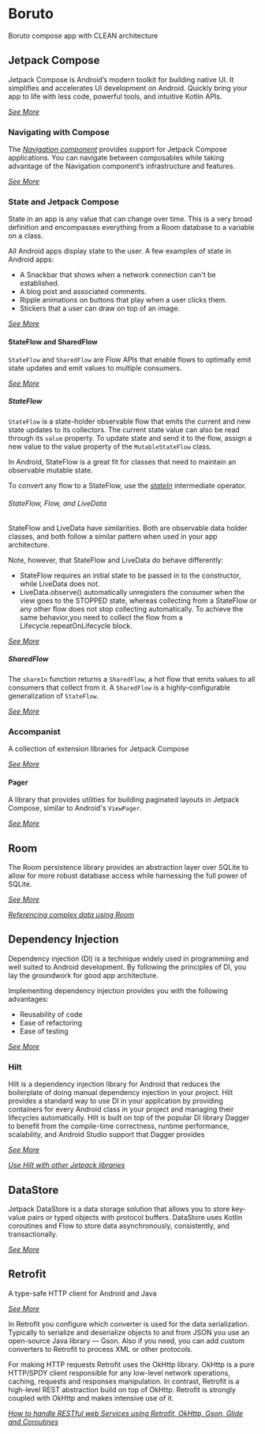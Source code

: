 # Boruto
Boruto compose app with CLEAN architecture

## Jetpack Compose
Jetpack Compose is Android’s modern toolkit for building native UI. It simplifies and accelerates UI development on Android.
Quickly bring your app to life with less code, powerful tools, and intuitive Kotlin APIs.

_[See More](https://developer.android.com/jetpack/compose)_

### Navigating with Compose
The _[Navigation component](https://developer.android.com/jetpack/androidx/releases/room)_ provides support for Jetpack Compose applications.
You can navigate between composables while taking advantage of the Navigation component’s infrastructure and features.

_[See More](https://developer.android.com/jetpack/compose/navigation)_

### State and Jetpack Compose

State in an app is any value that can change over time. This is a very broad definition and encompasses everything from a Room database to a variable on a class.

All Android apps display state to the user. A few examples of state in Android apps:

- A Snackbar that shows when a network connection can't be established.
- A blog post and associated comments.
- Ripple animations on buttons that play when a user clicks them.
- Stickers that a user can draw on top of an image.

_[See More](https://developer.android.com/jetpack/compose/state)_

#### StateFlow and SharedFlow

`StateFlow` and `SharedFlow` are Flow APIs that enable flows to optimally emit state updates and emit values to multiple consumers.

_[See More](https://developer.android.com/kotlin/flow/stateflow-and-sharedflow)_

##### StateFlow

`StateFlow` is a state-holder observable flow that emits the current and new state updates to its collectors.
The current state value can also be read through its `value` property. To update state and send it to the flow,
assign a new value to the value property of the `MutableStateFlow` class.

In Android, StateFlow is a great fit for classes that need to maintain an observable mutable state.

To convert any flow to a StateFlow, use the _[stateIn](https://kotlin.github.io/kotlinx.coroutines/kotlinx-coroutines-core/kotlinx.coroutines.flow/state-in.html)_ intermediate operator.

###### StateFlow, Flow, and LiveData

StateFlow and LiveData have similarities. Both are observable data holder classes, and both follow a similar pattern when used in your app architecture.

Note, however, that StateFlow and LiveData do behave differently:

- StateFlow requires an initial state to be passed in to the constructor, while LiveData does not.
- LiveData.observe() automatically unregisters the consumer when the view goes to the STOPPED state, whereas collecting from a StateFlow or any other flow does not stop collecting automatically. To achieve the same behavior,you need to collect the flow from a Lifecycle.repeatOnLifecycle block.


_[See More](https://developer.android.com/kotlin/flow/stateflow-and-sharedflow#stateflow)_


##### SharedFlow

The `shareIn` function returns a `SharedFlow`, a hot flow that emits values to all consumers that collect from it.
A `SharedFlow` is a highly-configurable generalization of `StateFlow`.

_[See More](https://developer.android.com/kotlin/flow/stateflow-and-sharedflow#sharedflow)_


### Accompanist

A collection of extension libraries for Jetpack Compose

_[See More](https://github.com/google/accompanist)_

#### Pager

A library that provides utilities for building paginated layouts in Jetpack Compose, similar to Android's `ViewPager`.

_[See More](https://github.com/google/accompanist/tree/main/pager)_


## Room
The Room persistence library provides an abstraction layer over SQLite to allow for more robust database access while harnessing the full power of SQLite.

_[See More](https://developer.android.com/jetpack/androidx/releases/room)_

_[Referencing complex data using Room](https://developer.android.com/training/data-storage/room/referencing-data)_

## Dependency Injection
Dependency injection (DI) is a technique widely used in programming and well suited to Android development. By following the principles of DI, you lay the groundwork for good app architecture.

Implementing dependency injection provides you with the following advantages:

- Reusability of code
- Ease of refactoring
- Ease of testing

_[See More](https://developer.android.com/training/dependency-injection)_

### Hilt
Hilt is a dependency injection library for Android that reduces the boilerplate of doing manual dependency injection in your project.
Hilt provides a standard way to use DI in your application by providing containers for every Android class in your project and managing their lifecycles automatically.
Hilt is built on top of the popular DI library Dagger to benefit from the compile-time correctness, runtime performance, scalability, and Android Studio support that Dagger provides

_[See More](https://developer.android.com/training/dependency-injection/hilt-android)_

_[Use Hilt with other Jetpack libraries](https://developer.android.com/training/dependency-injection/hilt-jetpack)_


## DataStore

Jetpack DataStore is a data storage solution that allows you to store key-value pairs or typed objects with protocol buffers.
DataStore uses Kotlin coroutines and Flow to store data asynchronously, consistently, and transactionally.

_[See More](https://developer.android.com/topic/libraries/architecture/datastore)_

## Retrofit

A type-safe HTTP client for Android and Java

_[See More](https://square.github.io/retrofit/)_

In Retrofit you configure which converter is used for the data serialization.
Typically to serialize and deserialize objects to and from JSON you use an open-source Java library — Gson.
Also if you need, you can add custom converters to Retrofit to process XML or other protocols.

For making HTTP requests Retrofit uses the OkHttp library.
OkHttp is a pure HTTP/SPDY client responsible for any low-level network operations,
caching, requests and responses manipulation. In contrast, Retrofit is a high-level REST abstraction build on top of OkHttp.
Retrofit is strongly coupled with OkHttp and makes intensive use of it.

_[How to handle RESTful web Services using Retrofit, OkHttp, Gson, Glide and Coroutines](https://www.freecodecamp.org/news/kriptofolio-app-series-part-5/)_
